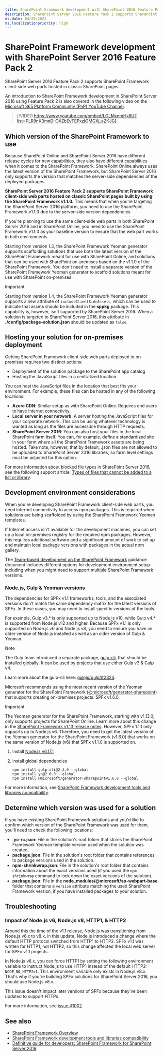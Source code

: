 ```yaml
---
title: SharePoint Framework development with SharePoint 2016 Feature Pack 2
description: SharePoint Server 2016 Feature Pack 2 supports SharePoint Framework client-side web parts hosted in classic SharePoint pages.
ms.date: 04/25/2022
ms.localizationpriority: high
---
```

# SharePoint Framework development with SharePoint Server 2016 Feature Pack 2

SharePoint Server 2016 Feature Pack 2 supports SharePoint Framework client-side web parts hosted in classic SharePoint pages.

An introduction to SharePoint Framework development in SharePoint Server 2016 using Feature Pack 2 is also covered in the following video on the [Microsoft 365 Platform Communtiy (PnP) YouTube Channel](https://www.youtube.com/watch?v=LGLMxnmHk6U&list=PLR9nK3mnD-OXZbEvTEPxzIOMGXj_aZKJG).

> [!VIDEO https://www.youtube.com/embed/LGLMxnmHk6U?list=PLR9nK3mnD-OXZbEvTEPxzIOMGXj_aZKJG]

## Which version of the SharePoint Framework to use

Because SharePoint Online and SharePoint Server 2016 have different release cycles for new capabilities, they also have different capabilities when it comes to the SharePoint Framework. SharePoint Online always uses the latest version of the SharePoint Framework, but SharePoint Server 2016 only supports the version that matches the server-side dependencies of the deployed packages.

**SharePoint Server 2016 Feature Pack 2 supports SharePoint Framework client-side web parts hosted on classic SharePoint pages built by using the SharePoint Framework v1.1.0.** This means that when you're targeting the SharePoint Server 2016 platform, you need to use the SharePoint Framework v1.1.0 due to the server-side version dependencies.

If you're planning to use the same client-side web parts in both SharePoint Server 2016 and in SharePoint Online, you need to use the SharePoint Framework v1.1.0 as your baseline version to ensure that the web part works in both environments.

Starting from version 1.3, the SharePoint Framework Yeoman generator supports scaffolding solutions that use both the latest version of the SharePoint Framework meant for use with SharePoint Online, and solutions that can be used with SharePoint on-premises based on the v1.1.0 of the SharePoint Framework. You don't need to install a separate version of the SharePoint Framework Yeoman generator to scaffold solutions meant for use with SharePoint on-premises.

> [!IMPORTANT]
> Starting from version 1.4, the SharePoint Framework Yeoman generator supports a new attribute of `includeClientSideAssets`, which can be used to indicate that assets should be included in the **sppkg** package. This capability is, however, isn't supported by SharePoint Server 2016. When a solution is targeted to SharePoint Server 2016, this attribute in **./config/package-solution.json** should be updated as `false`.

## Hosting your solution for on-premises deployment

Getting SharePoint Framework client-side web parts deployed to on-premises requires two distinct actions:

- Deployment of the solution package to the SharePoint app catalog
- Hosting the JavaScript files in a centralized location

You can host the JavaScript files in the location that best fits your environment. For example, these files can be hosted in any of the following locations:

- **Azure CDN**: Similar setup as with SharePoint Online. Requires end users to have Internet connectivity.
- **Local server in your network**: A server hosting the JavaScript files for your corporate network. This can be using whatever technology is wanted as long as the files are accessible through HTTP requests.
- **SharePoint Server 2016**: You can also host your files in the local SharePoint farm itself. You can, for example, define a standardized site in your farm where all the SharePoint Framework assets are being hosted. Take note, however, that by default, .json files are not allowed to be uploaded to SharePoint Server 2016 libraries, so farm level settings must be adjusted for this option.

For more information about blocked file types in SharePoint Server 2016, see the following support article: [Types of files that cannot be added to a list or library](https://support.office.com/article/Types-of-files-that-cannot-be-added-to-a-list-or-library-30be234d-e551-4c2a-8de8-f8546ffbf5b3#ID0EAADAAA=2016).

## Development environment considerations

When you're developing SharePoint Framework client-side web parts, you need Internet connectivity to access npm packages. This is required when solutions are being scaffolded by using the SharePoint Framework Yeoman templates.

If Internet access isn't available for the development machines, you can set up a local on-premises registry for the required npm packages. However, this requires additional software and a significant amount of work to set up and maintain local package versions with packages in the actual npm gallery.

The [Team-based development on the SharePoint Framework](team-based-development-on-sharepoint-framework.md) guidance document includes different options for development environment setup including when you might need to support multiple SharePoint Framework versions.

### Node.js, Gulp & Yeoman versions

The dependencies for SPFx v1.1 frameworks, tools, and the associated versions don't match the same dependency matrix for the latest versions of SPFx. In these cases, you may need to install specific versions of the tools.

For example, Gulp v3.* is only supported up to Node.js v10, while Gulp v4.* is supported from Node.js v12 and higher. Because SPFx v1.1 is only supported on Node.js v6 and Node.js v8, you need to ensure you have an older version of Node.js installed as well as an older version of Gulp & Yeoman.

> [!NOTE]
> The Gulp team introduced a separate package, [gulp-cli](https://www.npmjs.com/package/gulp-cli), that should be installed globally. It can be used by projects that use either Gulp v3 & Gulp v4.
>
> Learn more about the gulp-cli here: [gulpjs/gulp/#2324](https://github.com/gulpjs/gulp/issues/2324).

Microsoft recommends using the most recent version of the Yeoman generator for the SharePoint Framework ([@microsoft/generator-sharepoint](https://www.npmjs.com/package/@microsoft/generator-sharepoint)) that supports creating on-premises projects: SPFx v1.6.0.

> [!IMPORTANT]
> The Yeoman generator for the SharePoint Framework, starting with v1.13.0, only supports projects for SharePoint Online. Learn more about this change in the [SharePoint Framework v1.13 release notes](release-1.13.md). However, SPFx 1.1.1 only supports up to Node.js v6. Therefore, you need to get the latest version of the Yeoman generator for the SharePoint Framework (v1.6.0) that works on the same version of Node.js (v6) that SPFx v1.1.0 is supported on.

1. Install [Node.js v6.17.1](https://nodejs.org/download/release/v6.17.1/)
1. Install global dependencies

    ```console
    npm install gulp-cli@2.3.0 --global
    npm install yo@2.0.0 --global
    npm install @microsoft/generator-sharepoint@1.6.0 --global
    ```

For more information, see [SharePoint Framework development tools and libraries compatibility](compatibility.md).

## Determine which version was used for a solution

If you have existing SharePoint Framework solutions and you'd like to confirm which version of the SharePoint Framework was used for them, you'll need to check the following locations:

- **.yo-rc.json**: File in the solution's root folder that stores the SharePoint Framework Yeoman template version used when the solution was created.
- **package.json**: File in the solution's root folder that contains references to package versions used in the solution.
- **npm-shrinkwrap.json**: File in the solution's root folder that contains information about the exact versions used (if you used the `npm shrinkwrap` command to lock down the exact versions of the solution).
- **package.json**: File in the **node_modules/@microsoft/sp-webpart-base** folder that contains a `version` attribute matching the used SharePoint Framework version, if you have installed packages to your solution.

## Troubleshooting

### Impact of Node.js v6, Node.js v8, HTTP1, & HTTP2

Around this the time of the v1.1 release, Node.js was transitioning from Node.js v6.x to v8.x. In this update, Node.js introduced a change where the default HTTP protocol switched from HTTP1 to HTTP2. SPFx v1.1 was written for HTTP1, not HTTP2, so this change affected the local web server for SPFx v1.1 projects.

In Node.js v8.x, you can force HTTP1 by setting the following environment variable to instruct Node.js to use HTTP1 instead of the default HTTP2: `NODE_NO_HTTP2=1`. This environment variable only exists in Node.js v8.x. That's why if you're building SPFx solutions for SharePoint Server 2016, you should use Node.js v8.x.

This issue doesn't impact later versions of SPFx because they've been updated to support HTTPs.

For more information, see [issue #1002](https://github.com/SharePoint/sp-dev-docs/issues/1002).

## See also

- [SharePoint Framework Overview](sharepoint-framework-overview.md)
- [SharePoint Framework development tools and libraries compatibility](compatibility.md)
- [Definitive guide for developers: SharePoint Framework for SharePoint Server 2016](https://www.voitanos.io/blog/definitive-guide-sharepoint-framework-sharepoint-server-2016/)
